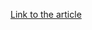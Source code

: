 [Link to the article](https://www.welivesecurity.com/en/we-live-progress/ai-hr-artificial-intelligence-changing-hire-employees-forever/)
